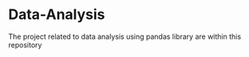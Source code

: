 # Data-Analysis
The project related to data analysis using pandas library are within this repository
